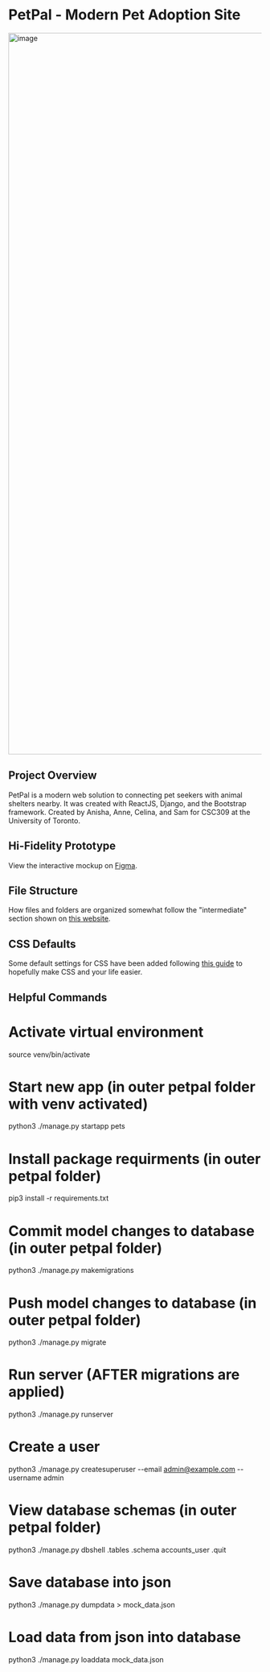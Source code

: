 # PetPal - Modern Pet Adoption Site

<img width="1432" alt="image" src="https://github.com/monomedio/PetPal/assets/94577880/57389e99-d08f-4bc2-bc33-aa9293b069fc">

## Project Overview

PetPal is a modern web solution to connecting pet seekers with animal shelters nearby. It was created with ReactJS, Django, and the Bootstrap framework. Created by Anisha, Anne, Celina, and Sam for CSC309 at the University of Toronto.

## Hi-Fidelity Prototype

View the interactive mockup on [Figma](https://www.figma.com/file/ZKIdWAghaEeyAz2GkyuE6M/PetPal-Prototype?type=design&node-id=33%3A2&mode=design&t=0D3J9f4paZh4kcy2-1).

## File Structure

How files and folders are organized somewhat follow the "intermediate" section shown on [this website](https://blog.webdevsimplified.com/2022-07/react-folder-structure/).

## CSS Defaults

Some default settings for CSS have been added following [this guide](https://www.joshwcomeau.com/css/custom-css-reset/) to hopefully make CSS and your life easier.

## Helpful Commands

# Activate virtual environment
source venv/bin/activate 
# Start new app (in outer petpal folder with venv activated)
python3 ./manage.py startapp pets
# Install package requirments (in outer petpal folder)
pip3 install -r requirements.txt
# Commit model changes to database (in outer petpal folder)
python3 ./manage.py makemigrations
# Push model changes to database (in outer petpal folder)
python3 ./manage.py migrate
# Run server (AFTER migrations are applied)
python3 ./manage.py runserver
# Create a user
python3 ./manage.py createsuperuser --email admin@example.com --username admin
# View database schemas (in outer petpal folder)
python3 ./manage.py dbshell
.tables
.schema accounts_user
.quit
# Save database into json
python3 ./manage.py dumpdata > mock_data.json
# Load data from json into database
python3 ./manage.py loaddata mock_data.json

